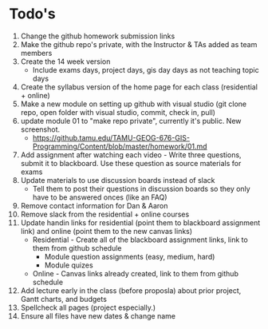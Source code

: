 # Todo's

1. Change the github homework submission links
2. Make the github repo's private, with the Instructor & TAs added as team members
3. Create the 14 week version
    - Include exams days, project days, gis day days as not teaching topic days
4. Create the syllabus version of the home page for each class (residential + online)
5. Make a new module on setting up github with visual studio (git clone repo, open folder with visual studio, commit, check in, pull)
6. update module 01 to "make repo private", currently it's public. New screenshot.
    - https://github.tamu.edu/TAMU-GEOG-676-GIS-Programming/Content/blob/master/homework/01.md
7. Add assignment after watching each video - Write three questions, submit it to blackboard. Use these question as source materials for exams
8. Update materials to use discussion boards instead of slack
    - Tell them to post their questions in discussion boards so they only have to be answered onces (like an FAQ)
9. Remove contact information for Dan & Aaron
10. Remove slack from the residential + online courses
11. Update handin links for residential (point them to blackboard assignment link) and online (point them to the new canvas links)
    - Residential - Create all of the blackboard assignment links, link to them from github schedule
        - Module question assignments (easy, medium, hard)
        - Module quizes
    - Online - Canvas links already created, link to them from github schedule
12. Add lecture early in the class (before proposla) about prior project, Gantt charts, and budgets
13. Spellcheck all pages (project especially.)
14. Ensure all files have new dates & change name